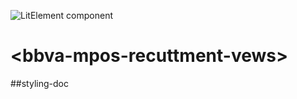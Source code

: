 ![LitElement component](https://img.shields.io/badge/litElement-component-blue.svg)

# \<bbva-mpos-recuttment-vews>

##styling-doc
